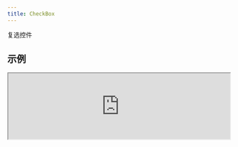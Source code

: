 ```yaml
---
title: CheckBox
---
```

复选控件

## 示例

<div><iframe style="width: 100%; margin: 0;" src="http://ui-demos.blankapp.org/checkbox-example" scrolling="no" /></div>

```jsx
<CheckBox text="CheckBox" />
```

## 状态

### 禁用

<div><iframe style="width: 100%; margin: 0;" src="http://ui-demos.blankapp.org/checkbox-state-disabled" scrolling="no" /></div>

```jsx
<CheckBox text="CheckBox" disabled />
```

### 选中

<div><iframe style="width: 100%; margin: 0;" src="http://ui-demos.blankapp.org/checkbox-state-checked" scrolling="no" /></div>

```jsx
<CheckBox text="CheckBox" checked />
```

## API

### 属性

名称 | 描述 | 类型 | 可选值 | 默认值
--- | --- | --- | --- | ---
`children` | - | string, element | - | -
`text` | 显示的文本 | string | - | 空字符串 ('')
`textStyle` | 文本的样式 | style | - | -
`disabled` | 是否处于禁用状态 | bool | - | `false`
`checked` | 是否处于选中状态 | bool | - | `false`

### 事件

名称 | 描述
--- | ---
`onCheckedChange` | -
